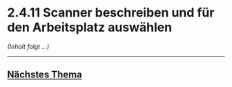 # 2.4.11 Scanner beschreiben und für den Arbeitsplatz auswählen

*(Inhalt folgt ...)*


---

## [Nächstes Thema](./2.4.12_Peripheriegeräte_für_den_Arbeitsplatzcomputer_beschreiben_und_unterscheiden.md)